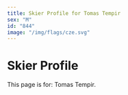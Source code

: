 ```yaml
---
title: Skier Profile for Tomas Tempir
sex: "M"
id: "844"
image: "/img/flags/cze.svg" 
---
```


# Skier Profile

This page is for: Tomas Tempir.
    